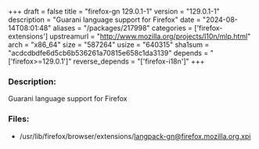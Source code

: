 +++
draft = false
title = "firefox-gn 129.0.1-1"
version = "129.0.1-1"
description = "Guarani language support for Firefox"
date = "2024-08-14T08:01:48"
aliases = "/packages/217998"
categories = ['firefox-extensions']
upstreamurl = "http://www.mozilla.org/projects/l10n/mlp.html"
arch = "x86_64"
size = "587264"
usize = "640315"
sha1sum = "acdcdbdfe6d5cb6b536261a70815e658c1da3139"
depends = "['firefox>=129.0.1']"
reverse_depends = "['firefox-i18n']"
+++
### Description: 
Guarani language support for Firefox

### Files: 
* /usr/lib/firefox/browser/extensions/langpack-gn@firefox.mozilla.org.xpi
